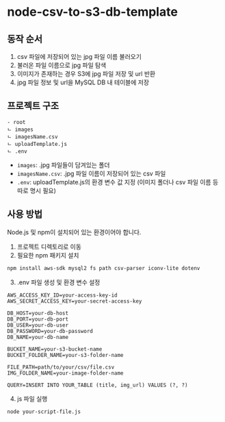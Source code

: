 # node-csv-to-s3-db-template
## 동작 순서
1. csv 파일에 저장되어 있는 jpg 파일 이름 불러오기
2. 불러온 파일 이름으로 jpg 파일 탐색
3. 이미지가 존재하는 경우 S3에 jpg 파일 저장 및 url 반환
4. jpg 파일 정보 및 url을 MySQL DB 내 테이블에 저장

## 프로젝트 구조
```
- root
ㄴ images
ㄴ imagesName.csv
ㄴ uploadTemplate.js
ㄴ .env
```
- `images`: .jpg 파일들이 담겨있는 폴더
- `imagesName.csv`: .jpg 파일 이름이 저장되어 있는 csv 파일
- `.env`: uploadTemplate.js의 환경 변수 값 지정
  (이미지 폴더나 csv 파일 이름 등 따로 명시 필요)

## 사용 방법
Node.js 및 npm이 설치되어 있는 환경이어야 합니다.
1. 프로젝트 디렉토리로 이동
2. 필요한 npm 패키지 설치
  ```sh
  npm install aws-sdk mysql2 fs path csv-parser iconv-lite dotenv
  ```
3. .env 파일 생성 및 환경 변수 설정
  ```env
  AWS_ACCESS_KEY_ID=your-access-key-id
  AWS_SECRET_ACCESS_KEY=your-secret-access-key

  DB_HOST=your-db-host
  DB_PORT=your-db-port
  DB_USER=your-db-user
  DB_PASSWORD=your-db-password
  DB_NAME=your-db-name
  
  BUCKET_NAME=your-s3-bucket-name
  BUCKET_FOLDER_NAME=your-s3-folder-name

  FILE_PATH=path/to/your/csv/file.csv
  IMG_FOLDER_NAME=your-image-folder-name

  QUERY=INSERT INTO YOUR_TABLE (title, img_url) VALUES (?, ?)
  ```
4. js 파일 실행
  ```sh
  node your-script-file.js
  ```
